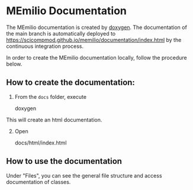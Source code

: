 MEmilio Documentation
===============================
The MEmilio documentation is created by [doxygen](https://www.doxygen.nl/). The documentation of the main branch is automatically deployed to https://scicompmod.github.io/memilio/documentation/index.html by the continuous integration process.

In order to create the MEmilio documentation locally, follow the procedure below.

How to create the documentation:
---------------------------------
1. From the `docs` folder, execute

    doxygen

This will create an html documentation.

2. Open 

     docs/html/index.html


How to use the documentation
----------------------------
Under "Files", you can see the general file structure and access documentation of classes.
